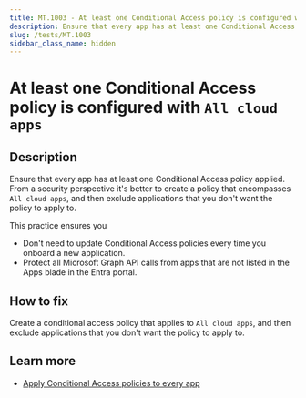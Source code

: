 ```yaml
---
title: MT.1003 - At least one Conditional Access policy is configured with All cloud apps
description: Ensure that every app has at least one Conditional Access policy applied.
slug: /tests/MT.1003
sidebar_class_name: hidden
---
```


# At least one Conditional Access policy is configured with `All cloud apps`

## Description

Ensure that every app has at least one Conditional Access policy applied. From a security perspective it's better to create a policy that encompasses `All cloud apps`, and then exclude applications that you don't want the policy to apply to.

This practice ensures you

- Don't need to update Conditional Access policies every time you onboard a new application.
- Protect all Microsoft Graph API calls from apps that are not listed in the Apps blade in the Entra portal.

## How to fix

Create a conditional access policy that applies to `All cloud apps`, and then exclude applications that you don't want the policy to apply to.

## Learn more

- [Apply Conditional Access policies to every app](https://learn.microsoft.com/entra/identity/conditional-access/plan-conditional-access#apply-conditional-access-policies-to-every-app)

